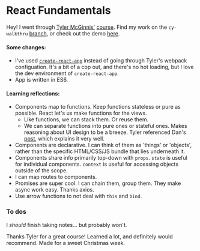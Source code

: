 # React Fundamentals

Hey!  I went through [Tyler McGinnis'](https://twitter.com/tylermcginnis33) [course](https://reacttraining.com/).  Find my work on the `cy-walkthru` [branch](https://github.com/cyinwei/learn-react-fundamentals/commits/cy-walkthru), or check out the demo [here](https://cyinwei.github.io/learn-react-fundamentals/).

#### Some changes:

- I've used [`create-react-app`](https://github.com/facebookincubator/create-react-app) instead of going through Tyler's webpack configuation.  It's a bit of a cop out, and there's no hot loading, but I love the dev environment of `create-react-app`.
- App is written in ES6.

#### Learning reflections:

- Components map to functions.  Keep functions stateless or pure as possible.  React let's us make functions for the views.
  - Like functions, we can stack them.  Or reuse them.
  - We can separate functions into pure ones or stateful ones.  Makes reasoning about UI design to be a breeze.  Tyler referenced Dan's [post](https://medium.com/@dan_abramov/smart-and-dumb-components-7ca2f9a7c7d0#.k3q4bmwf6), which explains it very well.
- Components are declarative.  I can think of them as 'things' or 'objects', rather than the specific HTML/CSS/JS bundle that lies underneath it.
- Components share info primarily top-down with `props`.  `state` is useful for individual components.  `context` is useful for accessing objects outside of the scope.
- I can map routes to components.  
- Promises are super cool.  I can chain them, group them.  They make async work easy.  Thanks axios.
- Use arrow functions to not deal with `this` and `bind`.

### To dos
I *should* finish taking notes... but probably won't.

Thanks Tyler for a great course!  Learned a lot, and definitely would recommend.  Made for a sweet Christmas week.
